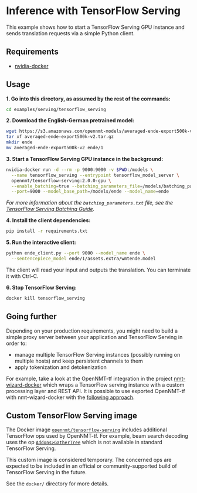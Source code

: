 # Inference with TensorFlow Serving

This example shows how to start a TensorFlow Serving GPU instance and sends translation requests via a simple Python client.

## Requirements

* [nvidia-docker](https://github.com/NVIDIA/nvidia-docker)

## Usage

**1\. Go into this directory, as assumed by the rest of the commands:**

```bash
cd examples/serving/tensorflow_serving
```

**2\. Download the English-German pretrained model:**

```bash
wget https://s3.amazonaws.com/opennmt-models/averaged-ende-export500k-v2.tar.gz
tar xf averaged-ende-export500k-v2.tar.gz
mkdir ende
mv averaged-ende-export500k-v2 ende/1
```

**3\. Start a TensorFlow Serving GPU instance in the background:**

```bash
nvidia-docker run -d --rm -p 9000:9000 -v $PWD:/models \
  --name tensorflow_serving --entrypoint tensorflow_model_server \
  opennmt/tensorflow-serving:2.0.0-gpu \
  --enable_batching=true --batching_parameters_file=/models/batching_parameters.txt \
  --port=9000 --model_base_path=/models/ende --model_name=ende
```

*For more information about the `batching_parameters.txt` file, see the [TensorFlow Serving Batching Guide](https://github.com/tensorflow/serving/tree/master/tensorflow_serving/batching).*

**4\. Install the client dependencies:**

```bash
pip install -r requirements.txt
```

**5\. Run the interactive client:**

```bash
python ende_client.py --port 9000 --model_name ende \
  --sentencepiece_model ende/1/assets.extra/wmtende.model
```

The client will read your input and outputs the translation. You can terminate it with Ctrl-C.

**6\. Stop TensorFlow Serving:**

```bash
docker kill tensorflow_serving
```

## Going further

Depending on your production requirements, you might need to build a simple proxy server between your application and TensorFlow Serving in order to:

* manage multiple TensorFlow Serving instances (possibly running on multiple hosts) and keep persistent channels to them
* apply tokenization and detokenization

For example, take a look at the OpenNMT-tf integration in the project [nmt-wizard-docker](https://github.com/OpenNMT/nmt-wizard-docker/blob/master/frameworks/opennmt_tf/entrypoint.py) which wraps a TensorFlow serving instance with a custom processing layer and REST API. It is possible to use exported OpenNMT-tf with nmt-wizard-docker with the [following approach](https://github.com/OpenNMT/nmt-wizard-docker/issues/46#issuecomment-456795844).

## Custom TensorFlow Serving image

The Docker image [`opennmt/tensorflow-serving`](https://hub.docker.com/r/opennmt/tensorflow-serving) includes additional TensorFlow ops used by OpenNMT-tf. For example, beam search decoding uses the op [`Addons>GatherTree`](https://github.com/tensorflow/addons/blob/master/tensorflow_addons/custom_ops/seq2seq/cc/ops/beam_search_ops.cc) which is not available in standard TensorFlow Serving.

This custom image is considered temporary. The concerned ops are expected to be included in an official or community-supported build of TensorFlow Serving in the future.

See the `docker/` directory for more details.
